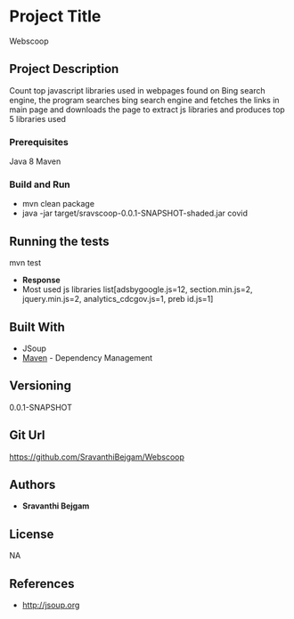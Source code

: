 
# Project Title
Webscoop

## Project Description
Count top javascript libraries used in webpages found on Bing search engine, the program searches
bing search engine and fetches the links in main page and downloads the page to extract js libraries and produces top 5 libraries used

### Prerequisites
Java 8
Maven

### Build and Run

* mvn clean package
* java -jar target/sravscoop-0.0.1-SNAPSHOT-shaded.jar covid

## Running the tests
mvn test


* **Response**
*  Most used js libraries list[adsbygoogle.js=12, section.min.js=2, jquery.min.js=2, analytics_cdcgov.js=1, preb
id.js=1]

## Built With

* JSoup
* [Maven](https://maven.apache.org/) - Dependency Management

## Versioning

0.0.1-SNAPSHOT

## Git Url

https://github.com/SravanthiBejgam/Webscoop

## Authors

* **Sravanthi Bejgam**


## License

NA

## References

* http://jsoup.org
